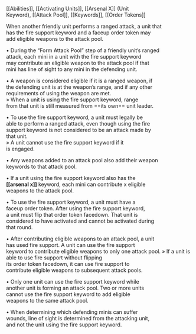 [[Abilities]], [[Activating Units]], [[Arsenal X]] (Unit  
Keyword), [[Attack Pool]], [[Keywords]], [[Order Tokens]]

When another friendly unit performs a ranged attack, a unit that  
has the fire support keyword and a faceup order token may  
add eligible weapons to the attack pool.

• During the “Form Attack Pool” step of a friendly unit’s ranged  
attack, each mini in a unit with the fire support keyword  
may contribute an eligible weapon to the attack pool if that  
mini has line of sight to any mini in the defending unit.  

• A weapon is considered eligible if it is a ranged weapon, if  
the defending unit is at the weapon’s range, and if any other  
requirements of using the weapon are met.  
» When a unit is using the fire support keyword, range  
from that unit is still measured from ==its own== unit leader.  

• To use the fire support keyword, a unit must legally be  
able to perform a ranged attack, even though using the fire  
support keyword is not considered to be an attack made by  
that unit.  
» A unit cannot use the fire support keyword if it  
is engaged.  

• Any weapons added to an attack pool also add their weapon  
keywords to that attack pool.

• If a unit using the fire support keyword also has the  
**[[arsenal x]]** keyword, each mini can contribute x eligible  
weapons to the attack pool.  

• To use the fire support keyword, a unit must have a  
faceup order token. After using the fire support keyword,  
a unit must flip that order token facedown. That unit is  
considered to have activated and cannot be activated during  
that round.  

• After contributing eligible weapons to an attack pool, a unit  
has used fire support. A unit can use the fire support  
keyword to contribute eligible weapons to only one attack
pool.
» If a unit is able to use fire support without flipping  
its order token facedown, it can use fire support to  
contribute eligible weapons to subsequent attack pools.  

• Only one unit can use the fire support keyword while  
another unit is forming an attack pool. Two or more units  
cannot use the fire support keyword to add eligible  
weapons to the same attack pool.  

• When determining which defending minis can suffer  
wounds, line of sight is determined from the attacking unit,  
and not the unit using the fire support keyword.

